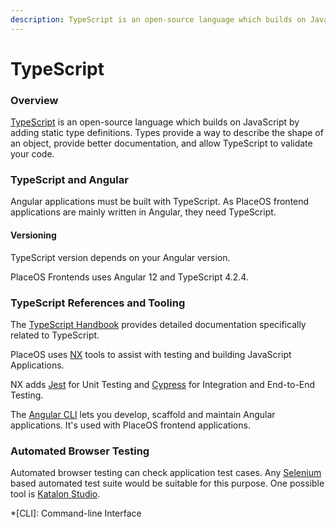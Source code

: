 ```yaml
---
description: TypeScript is an open-source language which builds on JavaScript
---
```


# TypeScript

### Overview

[TypeScript](https://www.typescriptlang.org) is an open-source language which builds on JavaScript by adding static type definitions. Types provide a way to describe the shape of an object, provide better documentation, and allow TypeScript to validate your code.

### TypeScript and Angular

Angular applications must be built with TypeScript. As PlaceOS frontend applications are mainly written in Angular, they need TypeScript.

#### Versioning

TypeScript version depends on your Angular version.

PlaceOS Frontends uses Angular 12 and TypeScript 4.2.4.

### TypeScript References and Tooling

The [TypeScript Handbook](https://www.typescriptlang.org/docs/handbook) provides detailed documentation specifically related to TypeScript.

PlaceOS uses [NX](https://nx.dev) tools to assist with testing and building JavaScript Applications.

NX adds [Jest](https://jestjs.io) for Unit Testing and [Cypress](https://www.cypress.io) for Integration and End-to-End Testing.

The [Angular CLI](https://angular.io/cli) lets you develop, scaffold and maintain Angular applications. It's used with PlaceOS frontend applications.

### Automated Browser Testing

Automated browser testing can check application test cases. Any [Selenium](https://www.selenium.dev) based automated test suite would be suitable for this purpose. One possible tool is [Katalon Studio](https://www.katalon.com).

\*\[CLI]: Command-line Interface

